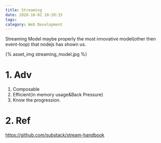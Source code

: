 ```yaml
---
title: Streaming
date: 2020-10-02 10:20:15
tags:
category: Web Development
---
```


Streaming Model maybe properly the most innovative model(other then event-loop) that nodejs has shown us.

{% asset_img streaming_model.jpg %}

# 1. Adv

1. Composable
2. Efficient(in memory usage&Back Pressure)
3. Know the progression.

# 2. Ref

https://github.com/substack/stream-handbook
